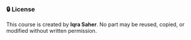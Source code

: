 ### 🔒 License
This course is created by **Iqra Saher**. No part may be reused, copied, or modified without written permission.
